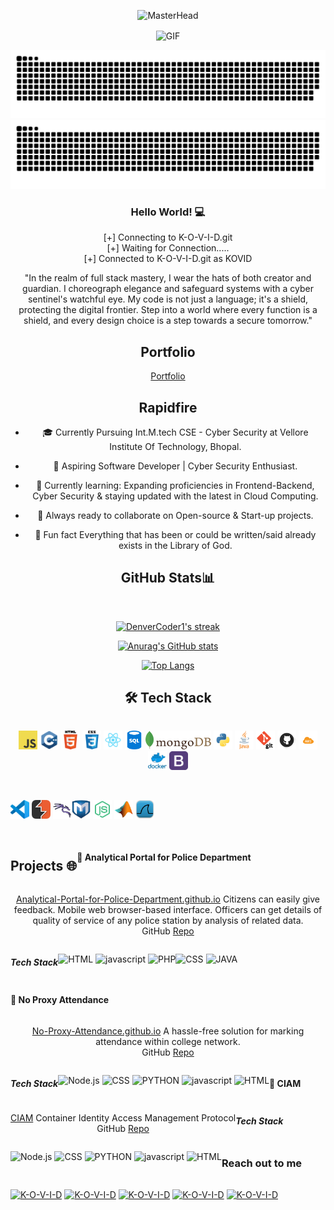 <div align="center">

![MasterHead](https://share.creavite.co/0J4IMZjTmWCvjwFO.gif)


<div align="center">
  <img align="center" alt="GIF" src="https://github.com/abhisheknaiidu/abhisheknaiidu/blob/master/code.gif?raw=true" width="500" height="320" />
  

![github contribution grid snake animation](https://raw.githubusercontent.com/platane/platane/output/github-contribution-grid-snake-dark.svg#gh-dark-mode-only)![github contribution grid snake animation](https://raw.githubusercontent.com/platane/platane/output/github-contribution-grid-snake.svg#gh-light-mode-only)


    
  ### Hello World! :computer:

[+] Connecting to K-O-V-I-D.git <br/>
[+] Waiting for Connection..... <br/>
[+] Connected to K-O-V-I-D.git as KOVID <br/>

"In the realm of full stack mastery, I wear the hats of both creator and guardian. I choreograph elegance and safeguard systems with a cyber sentinel's watchful eye. My code is not just a language; it's a shield, protecting the digital frontier. Step into a world where every function is a shield, and every design choice is a step towards a secure tomorrow."

## Portfolio

[Portfolio]([https://k-o-v-i-d.github.io/Kovid-Tiwari.github.io/])


## Rapidfire  


- 🎓 Currently Pursuing Int.M.tech CSE - Cyber Security at Vellore Institute Of Technology, Bhopal. 

- 👀  Aspiring Software Developer | Cyber Security Enthusiast.
   
- 🌱  Currently learning: Expanding proficiencies in Frontend-Backend, Cyber Security & staying updated with the latest in Cloud Computing.

- 🤝  Always ready to collaborate on Open-source & Start-up projects.

-  👾 Fun fact Everything that has been or could be written/said already exists in the Library of God.



## GitHub Stats📊  

<br/> 

<p align="center">
  <a href="https://github.com/DenverCoder1/github-readme-streak-stats">
    <img title="Streak Stats 🔥" alt="DenverCoder1's streak" src="https://github-readme-streak-stats.herokuapp.com/?user=K-O-V-I-D&theme=black-ice&hide_border=true&stroke=0000&background=060A0CD0"/>
  </a>
</p>

[![Anurag's GitHub stats](https://github-readme-stats.vercel.app/api?username=K-O-V-I-D)](https://github.com/K-O-V-I-D/github-readme-stats)

[![Top Langs](https://github-readme-stats.vercel.app/api/top-langs/?username=K-O-V-I-D&layout=compact)](https://github.com/K-O-V-I-D/github-readme-stats)


## 🛠  Tech Stack

<div style="display: flex; flex-wrap: wrap;">

  <!-- First row of images -->
  <code><img height="30" src="https://raw.githubusercontent.com/github/explore/80688e429a7d4ef2fca1e82350fe8e3517d3494d/topics/javascript/javascript.png" style="max-width:100%;"></code>
  <code><img height="30" src="https://raw.githubusercontent.com/github/explore/31ea1181d4a76262931a39ca68e0203774a69b60/topics/cpp/cpp.png" style="max-width:100%;"></code>
  <code><img height="30" src="https://raw.githubusercontent.com/github/explore/31ea1181d4a76262931a39ca68e0203774a69b60/topics/html/html.png" style="max-width:100%;"></code>
  <code><img height="30" src="https://raw.githubusercontent.com/github/explore/80688e429a7d4ef2fca1e82350fe8e3517d3494d/topics/css/css.png" style="max-width:100%;"></code>
  <code><img height="30" src="https://raw.githubusercontent.com/github/explore/80688e429a7d4ef2fca1e82350fe8e3517d3494d/topics/react/react.png" style="max-width:100%;"></code>
  <code><img height="30" src="./assets/sql.png" style="max-width:100%;"></code>
  <code><img height="30" src="./assets/mongodb.png" style="max-width:100%;"></code>
  <code><img height="30" src="https://raw.githubusercontent.com/github/explore/31ea1181d4a76262931a39ca68e0203774a69b60/topics/python/python.png" style="max-width:100%;"></code>
  <code><img height="30" src="https://raw.githubusercontent.com/github/explore/31ea1181d4a76262931a39ca68e0203774a69b60/topics/java/java.png" style="max-width:100%;"></code>
  <code><img height="30" src="./assets/git.png" style="max-width:100%;"></code>
  <code><img height="30" src="./assets/github.png" style="max-width:100%;"></code>
  <code><img height="30" src="./assets/aws.png" style="max-width:100%;"></code>
  <code><img height="30" src="https://raw.githubusercontent.com/github/explore/31ea1181d4a76262931a39ca68e0203774a69b60/topics/docker/docker.png" style="max-width:100%;"></code>
  <code><img height="30" src="https://raw.githubusercontent.com/github/explore/31ea1181d4a76262931a39ca68e0203774a69b60/topics/bootstrap/bootstrap.png" style="max-width:100%;"></code>

</div>

<br>

<div style="display: flex; flex-wrap: wrap;">

  <!-- Second row of images -->
  <code><img height="30" src="https://raw.githubusercontent.com/github/explore/bbd48b997e8d0bef63f676eca4da5e1f76487b56/topics/visual-studio-code/visual-studio-code.png" style="max-width:100%;"></code>
  <code><img height="30" src="./assets/burpsuite.png" style="max-width:100%;"></code>
  <code><img height="30" src="./assets/kali.png" style="max-width:100%;"></code>
  
  <code><img height="30" src="./assets/metasploit.png" style="max-width:100%;"></code>
  <code><img height="30" src="./assets/nodejs.png" style="max-width:100%;"></code>
  <code><img height="30" src="./assets/matlab.png" style="max-width:100%;"></code>
  <code><img height="30" src="./assets/wireshark.png" style="max-width:100%;"></code>


</div>
<br>

<div style="display: flex; flex-wrap: wrap;">


## Projects 🌐

#### 🧠 Analytical Portal for Police Department

[Analytical-Portal-for-Police-Department.github.io](https://k-o-v-i-d.github.io/Analytical-Portal-for-Police-Department.github.io/) Citizens can easily give feedback. Mobile web browser-based interface. Officers can get details of quality of service of any police station by analysis of related data.<br/>
GitHub [Repo](https://github.com/K-O-V-I-D/Analytical-Portal-for-Police-Department.github.io)
##### Tech Stack
<p align="left">
  <img src="https://img.shields.io/badge/Html-black?style=for-the-badge&logo=html&logoColor=61DAFB" alt="HTML" />
  <img src="https://img.shields.io/badge/JavaScript-black?style=for-the-badge&logo=javascript&logoColor=F7DF1E" alt="javascript" />
  <img src="https://img.shields.io/badge/-PHP-000?style=for-the-badge&logo=php&logoColor=white" alt="PHP" />
<p align="left">
  <img src="https://img.shields.io/badge/Css-black?style=for-the-badge&logo=css&logoColor=61DAFB" alt="CSS" />
  <img src="https://img.shields.io/badge/Java-black?style=for-the-badge&logo=java&logoColor=F7DF1E" alt="JAVA" />
</p>

#### 💬 No Proxy Attendance

[No-Proxy-Attendance.github.io](https://github.com/K-O-V-I-D/No-Proxy-Attendance.github.io) 
A hassle-free solution for marking attendance within college network.<br/>
GitHub [Repo](https://github.com/K-O-V-I-D/No-Proxy-Attendance.github.io)
##### Tech Stack
<p align="left">
  <img src="https://img.shields.io/badge/Node.js-black?style=for-the-badge&logo=node.js&logoColor=white" alt="Node.js" />
  <img src="https://img.shields.io/badge/-Css-000?style=for-the-badge&logo=css&logoColor=white" alt="CSS" />
  <img src="https://img.shields.io/badge/Python-black?style=for-the-badge&logo=python&badgeColor=010101&logoColor=white" alt="PYTHON" />
  <img src="https://img.shields.io/badge/JavaScript-black?style=for-the-badge&logo=javascript&logoColor=F7DF1E" alt="javascript" />
  <img src="https://img.shields.io/badge/Html-black?style=for-the-badge&logo=html&logoColor=F7DF1E" alt="HTML" />
</p>

#### 💪 CIAM

[CIAM](https://github.com/K-O-V-I-D/CIAM) Container Identity Access Management Protocol<br/>
GitHub [Repo](https://github.com/K-O-V-I-D/CIAM)
##### Tech Stack
<p align="left">
  <img src="https://img.shields.io/badge/Node.js-black?style=for-the-badge&logo=node.js&logoColor=white" alt="Node.js" />
  <img src="https://img.shields.io/badge/-ExpressJS-000?style=for-the-badge&logo=express&logoColor=white" a<img src="https://img.shields.io/badge/-Css-000?style=for-the-badge&logo=css&logoColor=white" alt="CSS" />
  <img src="https://img.shields.io/badge/Python-black?style=for-the-badge&logo=python&badgeColor=010101&logoColor=white" alt="PYTHON" />
  <img src="https://img.shields.io/badge/JavaScript-black?style=for-the-badge&logo=javascript&logoColor=F7DF1E" alt="javascript" />
  <img src="https://img.shields.io/badge/Html-black?style=for-the-badge&logo=html&logoColor=F7DF1E" alt="HTML" />
</p>



<h3 align="left">Reach out to me</h3>
<p align="left">
<a href="https://twitter.com/TiwariKovid" target="blank"><img align="center" src="https://raw.githubusercontent.com/rahuldkjain/github-profile-readme-generator/master/src/images/icons/Social/twitter.svg" alt="K-O-V-I-D"height="30" width="40" /></a>
<a href="https://www.linkedin.com/in/kovid-tiwari-82a178224/" target="blank"><img align="center" src="https://raw.githubusercontent.com/rahuldkjain/github-profile-readme-generator/master/src/images/icons/Social/linked-in-alt.svg" alt="K-O-V-I-D" height="30" width="40" /></a>
<a href="https://www.hackerrank.com/profile/"K-O-V-I-D" target="blank"><img align="center" src="https://raw.githubusercontent.com/rahuldkjain/github-profile-readme-generator/master/src/images/icons/Social/hackerrank.svg" alt="K-O-V-I-D" height="30" width="40" /></a>
<a href="https://leetcode.com/KOVIDTIWARI/" target="blank"><img align="center" src="https://raw.githubusercontent.com/rahuldkjain/github-profile-readme-generator/master/src/images/icons/Social/leet-code.svg" alt="K-O-V-I-D" height="30" width="40" /></a>
<a href="https://auth.geeksforgeeks.org/user/kovidtiwari19/?utm_source=geeksforgeeks&utm_medium=my_profile&utm_campaign=auth_user" target="blank"><img align="center" src="https://raw.githubusercontent.com/rahuldkjain/github-profile-readme-generator/master/src/images/icons/Social/geeks-for-geeks.svg" alt="K-O-V-I-D" height="30" width="40" /></a>
</p>
